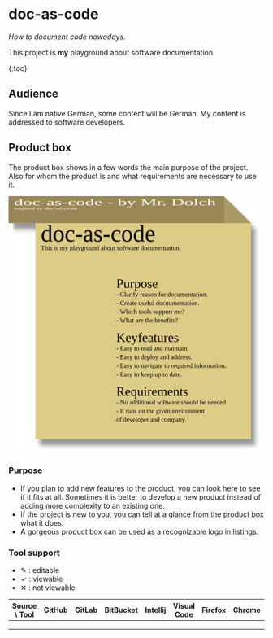 # doc-as-code
_How to document code nowadays._

This project is **my** playground about software documentation. 

{:toc}

## Audience

Since I am native German, some content will be German.
My content is addressed to software developers.

## Product box

The product box shows in a few words the main purpose of the project.
Also for whom the product is and what requirements are necessary to use it.

![Product box](Produktbox.svg)

### Purpose 

- If you plan to add new features to the product, you can look here to see if it fits at all.
  Sometimes it is better to develop a new product instead of adding more complexity to an existing one.
- If the project is new to you, you can tell at a glance from the product box what it does.
- A gorgeous product box can be used as a recognizable logo in listings.

### Tool support

- ✎ : editable
- ✓ : viewable
- ✕ : not viewable

| Source \ Tool | GitHub | GitLab | BitBucket | Intellij | Visual Code | Firefox | Chrome | Outlook | Android | IOS |
|---------------|--------|--------|-----------|----------|-------------|---------|--------|---------|---------|-----|
|               |        |        |           |          |             |         |        |         |         |     |
|               |        |        |           |          |             |         |        |         |         |     |
|               |        |        |           |          |             |         |        |         |         |     |
